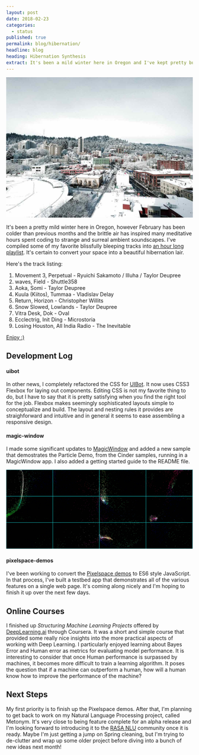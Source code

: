 ```yaml
---
layout: post
date: 2018-02-23
categories:
  - status
published: true
permalink: blog/hibernation/
headline: blog
heading: Hibernation Synthesis
extract: It's been a mild winter here in Oregon and I've kept pretty busy a variety of projects on both work and play...
---
```


![Snowy view from my window](/assets/images/blog/hibernation.jpg)

It's been a pretty mild winter here in Oregon, however February has been colder than previous months and the brittle air has inspired many meditative hours spent coding to strange and surreal ambient soundscapes. I've compiled some of my favorite blissfully bleeping tracks into [an hour long playlist][google-playlist]. It's certain to convert your space into a beautiful hibernation lair.

Here's the track listing:
1. Movement 3, Perpetual - Ryuichi Sakamoto / Illuha / Taylor Deupree
1. waves, Field - Shuttle358
1. Aoka, Somi - Taylor Deupree
1. Kuula (Kiitos), Tummaa - Vladislav Delay
1. Return, Horizon - Christopher Willits
1. Snow Slowed, Lowlands - Taylor Deupree
1. Vitra Desk, Dok - Oval
1. Ecclectrig, Init Ding - Microstoria
1. Losing Houston, All India Radio - The Inevitable

[Enjoy :)][google-playlist]

## Development Log

#### uibot
In other news, I completely refactored the CSS for [UIBot][uibot]. It now uses CSS3 Flexbox for laying out components. Editing CSS is not my favorite thing to do, but I have to say that it is pretty satisfying when you find the right tool for the job. Flexbox makes seemingly sophisticated layouts simple to conceptualize and build. The layout and nesting rules it provides are straighforward and intuitive and in general it seems to ease assembling a responsive design.

#### magic-window
I made some significant updates to [MagicWindow][magic-window] and added a new sample that demostrates the Particle Demo, from the Cinder samples, running in a MagicWindow app. I also added a getting started guide to the README file.

![Image of the particle simulation](/assets/images/blog/magic-window-particle-demo.jpg)

#### pixelspace-demos
I've been working to convert the [Pixelspace demos][pixelspace-demos] to ES6 style JavaScript. In that process, I've built a testbed app that demonstrates all of the various features on a single web page. It's coming along nicely and I'm hoping to finish it up over the next few days.

## Online Courses
I finished up *Structuring Machine Learning Projects* offered by [DeepLearning.ai][deep-learning-ai] through Coursera. It was a short and simple course that provided some really nice insights into the more practical aspects of working with Deep Learning. I particularly enjoyed learning about Bayes Error and Human error as metrics for evaluating model performance. It is interesting to consider that once Human performance is surpassed by machines, it becomes more difficult to train a learning algorithm. It poses the question that if a machine can outperform a human, how will a human know how to improve the performance of the machine?

## Next Steps
My first priority is to finish up the Pixelspace demos. After that, I'm planning to get back to work on my Natural Language Processing project, called Metonym. It's very close to being feature complete for an alpha release and I'm looking forward to introducing it to the [RASA NLU][rasa] community once it is ready. Maybe I'm just getting a jump on Spring cleaning, but I'm trying to de-clutter and wrap up some older project before diving into a bunch of new ideas next month!

[google-playlist]:https://play.google.com/music/playlist/AMaBXyn6x3oCL62vXjK3GH0srTkql5V-Qq5nwFNr1ufLv4y8nahVq2HxYVdLrt-Fa49BbF_j2vUWWb24UFl6Jms_xpNgkuiYnw%3D%3D
[uibot]:https://github.com/jeremyfromearth/uibot
[magic-window]:https://github.com/jeremyfromearth/magic-window
[deep-learning-ai]:https://deeplearning.ai
[pixelspace-demos]:https://github.com/jeremyfromearth/pixelspace-demos
[rasa]:http://rasa.com
